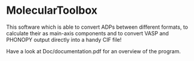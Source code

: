 # MolecularToolbox
This software which is able to convert ADPs between different formats, to calculate their as main-axis components and to convert VASP and PHONOPY output directly into a handy CIF file!

Have a look at Doc/documentation.pdf for an overview of the program.
